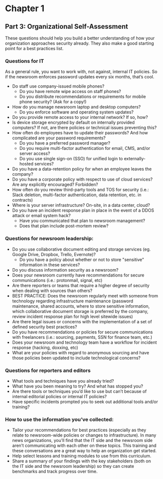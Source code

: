 # Chapter 1
## Part 3: Organizational Self-Assessment

These questions should help you build a better understanding of how your organization approaches security already. They also make a good starting point for a best practices list.  

### Questions for IT

As a general rule, you want to work with, not against, internal IT policies. So if the newsroom enforces password updates every six months, that’s cool.

* Do staff use company-issued mobile phones?
    * Do you have remote wipe access on staff phones?
    * Do you distribute recommendations or requirements for mobile phone security? (Ask for a copy!)
* How do you manage newsroom laptop and desktop computers?
    * Do you enforce software and operating system updates?
* Do you provide remote access to your internal network? If so, how?
* Is device storage encrypted by default on internally provided computers? If not, are there policies or technical issues preventing this?
* How often do employees have to update their passwords? And how complicated are your password requirements?
    * Do you have a preferred password manager?
    * Do you require multi-factor authentication for email, CMS, and/or server access?
    * Do you use single sign-on (SSO) for unified login to externally-hosted services?
* Do you have a data-retention policy for when an employee leaves the company?
* Do you have a corporate policy with respect to use of cloud services? Are any explicitly encouraged? Forbidden?
* How often do you review third-party tools and TOS for security (i.e.: Slack deletion, multi-factor authentication, data retention, etc. in contracts)
* Where is your server infrastructure? On-site, in a data center, cloud?
* Do you have an incident response plan in place in the event of a DDOS attack or email system hack?
    * Have you communicated that plan to newsroom management?
    * Does that plan include post-mortem review?

### Questions for newsroom leadership:

* Do you use collaborative document editing and storage services (eg. Google Drive, Dropbox, Trello, Evernote)?
    * Do you have a policy about whether or not to store "sensitive" information in these services?
* Do you discuss information security as a newsroom?
* Does your newsroom currently have recommendations for secure communications (i.e.: protonmail, signal, etc)
* Are there reporters or teams that require a higher degree of security when dealing with sources than others?
* BEST PRACTICE: Does the newsroom regularly meet with someone from technology regarding infrastructure maintenance (password maintenance, shared accounts, where to store sensitive information, which collaborative document storage is preferred by the company, review incident response plan for high level sitewide issues)
* Are there legal issues or concerns with the implementation of a set of defined security best practices?
* Do you have recommendations or policies for secure communications with freelancers (i.e.: sourcing, payments, SSN for finance team, etc.)
* Does your newsroom and technology team have a workflow for incident response (hacking, doxxing, etc)
* What are your policies with regard to anonymous sourcing and have those policies been updated to include technological concerns?

### Questions for reporters and editors

* What tools and techniques have you already tried?
* What have you been meaning to try? And what has stopped you?
* Are there tools or techniques you’d like to use but can’t because of internal editorial policies or internal IT policies?
* Have specific incidents prompted you to seek out additional tools and/or training?

### How to use the information you’ve collected:

* Tailor your recommendations for best practices (especially as they relate to newsroom-wide policies or changes to infrastructure). In many news organizations, you’ll find that the IT side and the newsroom side aren’t communicating with each other on these topics. This training and these conversations are a great way to help an organization get started.
* Help select lessons and training modules to use from this curriculum.
* Share a summary of your findings with the key stakeholders (both on the IT side and the newsroom leadership) so they can create benchmarks and track progress over time.

